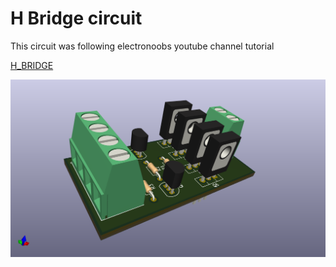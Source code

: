 # H Bridge circuit
This circuit was following electronoobs youtube channel tutorial

[H_BRIDGE]([https://github.com/lifeparticle/Markdown-Cheatsheet](https://electronoobs.com/eng_circuitos_tut1.php))

<p align="center">
<img src="./images/h_bridge_3d.png"/>
</p>
